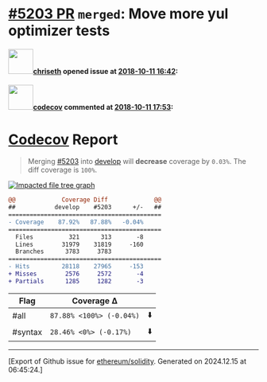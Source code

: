 # [\#5203 PR](https://github.com/ethereum/solidity/pull/5203) `merged`: Move more yul optimizer tests

#### <img src="https://avatars.githubusercontent.com/u/9073706?v=4" width="50">[chriseth](https://github.com/chriseth) opened issue at [2018-10-11 16:42](https://github.com/ethereum/solidity/pull/5203):



#### <img src="https://avatars.githubusercontent.com/in/254?v=4" width="50">[codecov](https://github.com/apps/codecov) commented at [2018-10-11 17:53](https://github.com/ethereum/solidity/pull/5203#issuecomment-429055611):

# [Codecov](https://codecov.io/gh/ethereum/solidity/pull/5203?src=pr&el=h1) Report
> Merging [#5203](https://codecov.io/gh/ethereum/solidity/pull/5203?src=pr&el=desc) into [develop](https://codecov.io/gh/ethereum/solidity/commit/5f5dc8956d39ab19c5408aa4c39a3cd10d3a2dec?src=pr&el=desc) will **decrease** coverage by `0.03%`.
> The diff coverage is `100%`.

[![Impacted file tree graph](https://codecov.io/gh/ethereum/solidity/pull/5203/graphs/tree.svg?width=650&token=87PGzVEwU0&height=150&src=pr)](https://codecov.io/gh/ethereum/solidity/pull/5203?src=pr&el=tree)

```diff
@@             Coverage Diff             @@
##           develop    #5203      +/-   ##
===========================================
- Coverage    87.92%   87.88%   -0.04%     
===========================================
  Files          321      313       -8     
  Lines        31979    31819     -160     
  Branches      3783     3783              
===========================================
- Hits         28118    27965     -153     
+ Misses        2576     2572       -4     
+ Partials      1285     1282       -3
```

| Flag | Coverage Δ | |
|---|---|---|
| #all | `87.88% <100%> (-0.04%)` | :arrow_down: |
| #syntax | `28.46% <0%> (-0.17%)` | :arrow_down: |


-------------------------------------------------------------------------------



[Export of Github issue for [ethereum/solidity](https://github.com/ethereum/solidity). Generated on 2024.12.15 at 06:45:24.]
